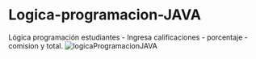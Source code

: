 # Logica-programacion-JAVA
Lógica programación estudiantes - Ingresa calificaciones - porcentaje -comision y total. 
![logicaProgramacionJAVA](https://user-images.githubusercontent.com/126100494/221304116-81ba8637-c376-449d-9f4a-ae6d6009ed2b.png)
